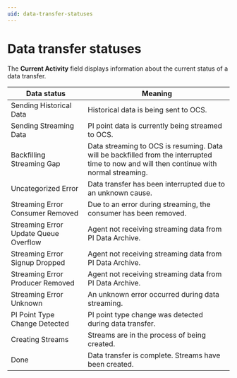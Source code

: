 ```yaml
---
uid: data-transfer-statuses
---
```


# Data transfer statuses

The **Current Activity** field displays information about the current status of a data transfer.


Data status | Meaning
---------|-----------
 Sending Historical Data | Historical data is being sent to OCS. 
 Sending Streaming Data | PI point data is currently being streamed to OCS. 
 Backfilling Streaming Gap | Data streaming to OCS is resuming. Data will be backfilled from the interrupted time to now and will then continue with normal streaming.
 Uncategorized Error  | Data transfer has been interrupted due to an unknown cause.
 Streaming Error Consumer Removed | Due to an error during streaming, the consumer has been removed. 
 Streaming Error Update Queue Overflow | Agent not receiving streaming data from PI Data Archive.
 Streaming Error Signup Dropped | Agent not receiving streaming data from PI Data Archive.
 Streaming Error Producer Removed | Agent not receiving streaming data from PI Data Archive.
 Streaming Error Unknown | An unknown error occurred during data streaming.
 PI Point Type Change Detected | PI point type change was detected during data transfer.
 Creating Streams | Streams are in the process of being created.
 Done | Data transfer is complete. Streams have been created.